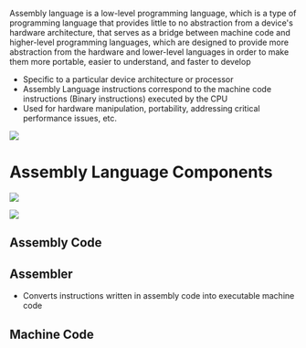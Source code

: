 Assembly language is a low-level programming language, which is a type of programming language that provides little to no abstraction from a device's hardware architecture, that serves as a bridge between machine code and higher-level programming languages, which are designed to provide more abstraction from the hardware and lower-level languages in order to make them more portable, easier to understand, and faster to develop

* Specific to a particular device architecture or processor
* Assembly Language instructions correspond to the machine code instructions (Binary instructions) executed by the CPU
* Used for hardware manipulation, portability, addressing critical performance issues, etc.

![](https://github.com/JonmarCorpuz/SecondBrain/blob/main/Assets/Whitespace.png)

# Assembly Language Components

![](https://github.com/JonmarCorpuz/SecondBrain/blob/main/Assets/sdfgdgfgfffhgghghhjjjkklklkkllkklglk.png)

![](https://github.com/JonmarCorpuz/SecondBrain/blob/main/Assets/yuiuyiuiturtyrtrtwerewrqwewqeqweqw.png)

## Assembly Code

## Assembler

* Converts instructions written in assembly code into executable machine code

## Machine Code


